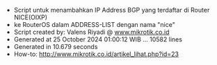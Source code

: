 - Script untuk menambahkan IP Address BGP yang terdaftar di Router NICE(OIXP)
- ke RouterOS dalam ADDRESS-LIST dengan nama "nice"
- Script created by: Valens Riyadi @ www.mikrotik.co.id
- Generated at 25 October 2024 01:00:12 WIB ... 10582 lines
- Generated in 10.679 seconds
- How-to: http://www.mikrotik.co.id/artikel_lihat.php?id=23
